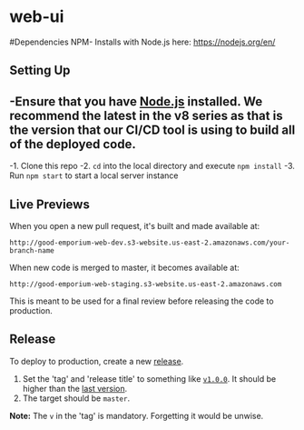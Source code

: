 # web-ui

#Dependencies
NPM- Installs with Node.js here: 
https://nodejs.org/en/

## Setting Up
-Ensure that you have [Node.js](https://nodejs.org/en/) installed. We recommend the latest in the v8 series as that is the version that our CI/CD tool is using to build all of the deployed code.
-
-1. Clone this repo
-2. `cd` into the local directory and execute `npm install`
-3. Run `npm start` to start a local server instance

## Live Previews

When you open a new pull request, it's built and made available at:
```
http://good-emporium-web-dev.s3-website.us-east-2.amazonaws.com/your-branch-name
```

When new code is merged to master, it becomes available at:
```
http://good-emporium-web-staging.s3-website.us-east-2.amazonaws.com
```
This is meant to be used for a final review before releasing the code to production.

## Release

To deploy to production, create a new [release](https://github.com/good-emporium/web-ui/releases/new).
1. Set the 'tag' and 'release title' to something like [`v1.0.0`](https://semver.org).
It should be higher than the [last version](https://github.com/good-emporium/web-ui/releases).
2. The target should be `master`.

**Note:** The `v` in the 'tag' is mandatory. Forgetting it would be unwise.
